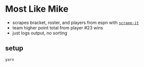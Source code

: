 # Most Like Mike

- scrapes bracket, roster, and players from espn with [`scrape-it`](https://github.com/IonicaBizau/scrape-it)
- team higher point total from player #23 wins
- just logs output, no sorting

## setup
```sh
yarn
```
